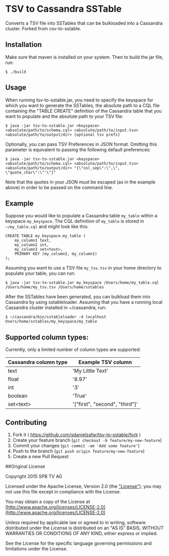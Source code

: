 

# TSV to Cassandra SSTable

Converts a TSV file into SSTables that can be bulkloaded into a Cassandra cluster. Forked from csv-to-sstable.

## Installation

Make sure that maven is installed on your system. Then to build the jar file, run:

    $ ./build

## Usage

When running tsv-to-sstable.jar, you need to specify the keyspace for which you want to generate the SSTables, the absolute path to a CQL file containing the "TABLE CREATE" definition of the Cassandra table that you want to populate and the absolute path to your TSV file:

    $ java -jar tsv-to-sstable.jar <keyspace> <absolute/path/to/schema.cql> <absolute/path/to/input.tsv> <absolute/path/to/output/dir> [optional tsv prefs]

Optionally, you can pass TSV Preferences in JSON format. Omitting this parameter is equivalent to passing the following default preferences:
    
    $ java -jar tsv-to-sstable.jar <keyspace> <absolute/path/to/schema.cql> <absolute/path/to/input.tsv> <absolute/path/to/output/dir> "{\"col_sep\":\",\", \"quote_char\":\"'\"}"

Note that the quotes in your JSON must be escaped (as in the example above) in order to be passed on the command line.

## Example

Suppose you would like to populate a Cassandra table `my_table` within a keyspace `my_keyspace`.  The CQL definition of `my_table` is stored in `~/my_table.cql` and might look like this:

```cql
CREATE TABLE my_keyspace.my_table (
    my_column1 text,
    my_column2 int,
    my_column3 set<text>,
    PRIMARY KEY (my_column2, my_column1)
);
```

Assuming you want to use a TSV file `my_tsv.tsv` in your home directory to populate your table, you can run:

    $ java -jar tsv-to-sstable.jar my_keyspace /Users/home/my_table.cql /Users/home/my_tsv.tsv /Users/home/sstables


After the SSTables have been generated, you can bulkload them into Cassandra by using sstableloader. Assuming that you have a running local Cassandra cluster installed in ~/cassandra, run:

    $ ~/cassandra/bin/sstableloader -d localhost Users/home/sstables/my_keyspace/my_table

## Supported column types:

Currently, only a limited number of column types are supported:

Cassandra column type  | Example TSV column
---------------------- | --------------------
text   | 'My Little Text'
float  | '8.97'
int    | '3'
boolean | 'True'
set&lt;text&gt; | '["first", "second", "third"]'


## Contributing

1. Fork it ( https://github.com/sdanielzafar/tsv-to-sstable/fork )
2. Create your feature branch (`git checkout -b feature/my-new-feature`)
3. Commit your changes (`git commit -am 'Add some feature'`)
4. Push to the branch (`git push origin feature/my-new-feature`)
5. Create a new Pull Request

##Original License

Copyright 2015 SPB TV AG

Licensed under the Apache License, Version 2.0 (the ["License"](LICENSE)); you may not use this file except in compliance with the License.

You may obtain a copy of the License at [http://www.apache.org/licenses/LICENSE-2.0](http://www.apache.org/licenses/LICENSE-2.0)

Unless required by applicable law or agreed to in writing, software distributed under the License is distributed on an "AS IS" BASIS, WITHOUT WARRANTIES OR CONDITIONS OF ANY KIND, either express or implied.

See the License for the specific language governing permissions and limitations under the License.
